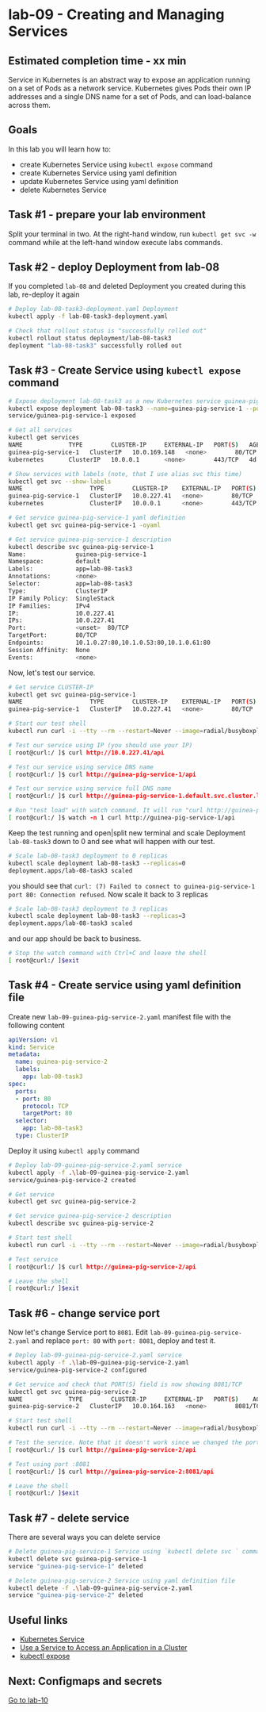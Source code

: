 # lab-09 - Creating and Managing Services

## Estimated completion time - xx min

Service in Kubernetes is an abstract way to expose an application running on a set of Pods as a network service.
Kubernetes gives Pods their own IP addresses and a single DNS name for a set of Pods, and can load-balance across them.

## Goals

In this lab you will learn how to:

* create Kubernetes Service using `kubectl expose` command
* create Kubernetes Service using yaml definition
* update Kubernetes Service using yaml definition
* delete Kubernetes Service

## Task #1 - prepare your lab environment

Split your terminal in two. At the right-hand window, run `kubectl get svc -w` command while at the left-hand window execute labs commands.

## Task #2 - deploy Deployment from lab-08

If you completed `lab-08` and deleted Deployment you created during this lab, re-deploy it again

```bash
# Deploy lab-08-task3-deployment.yaml Deployment
kubectl apply -f lab-08-task3-deployment.yaml

# Check that rollout status is "successfully rolled out"
kubectl rollout status deployment/lab-08-task3
deployment "lab-08-task3" successfully rolled out
```

## Task #3 - Create Service using `kubectl expose` command

```bash
# Expose deployment lab-08-task3 as a new Kubernetes service guinea-pig-service-1
kubectl expose deployment lab-08-task3 --name=guinea-pig-service-1 --port=80 --target-port=80
service/guinea-pig-service-1 exposed

# Get all services 
kubectl get services 
NAME             TYPE        CLUSTER-IP     EXTERNAL-IP   PORT(S)   AGE
guinea-pig-service-1   ClusterIP   10.0.169.148   <none>        80/TCP    22m
kubernetes       ClusterIP   10.0.0.1       <none>        443/TCP   4d

# Show services with labels (note, that I use alias svc this time)
kubectl get svc --show-labels
NAME                   TYPE        CLUSTER-IP    EXTERNAL-IP   PORT(S)   AGE   LABELS
guinea-pig-service-1   ClusterIP   10.0.227.41   <none>        80/TCP    29s   app=lab-08-task3
kubernetes             ClusterIP   10.0.0.1      <none>        443/TCP   10h   component=apiserver,provider=kubernetes

# Get service guinea-pig-service-1 yaml definition
kubectl get svc guinea-pig-service-1 -oyaml

# Get service guinea-pig-service-1 description 
kubectl describe svc guinea-pig-service-1
Name:              guinea-pig-service-1
Namespace:         default
Labels:            app=lab-08-task3
Annotations:       <none>
Selector:          app=lab-08-task3
Type:              ClusterIP
IP Family Policy:  SingleStack
IP Families:       IPv4
IP:                10.0.227.41
IPs:               10.0.227.41
Port:              <unset>  80/TCP
TargetPort:        80/TCP
Endpoints:         10.1.0.27:80,10.1.0.53:80,10.1.0.61:80
Session Affinity:  None
Events:            <none>
```

Now, let's test our service.

```bash
# Get service CLUSTER-IP
kubectl get svc guinea-pig-service-1 
NAME                   TYPE        CLUSTER-IP    EXTERNAL-IP   PORT(S)   AGE
guinea-pig-service-1   ClusterIP   10.0.227.41   <none>        80/TCP    2m37s

# Start our test shell
kubectl run curl -i --tty --rm --restart=Never --image=radial/busyboxplus:curl -- sh

# Test our service using IP (you should use your IP)
[ root@curl:/ ]$ curl http://10.0.227.41/api

# Test our service using service DNS name
[ root@curl:/ ]$ curl http://guinea-pig-service-1/api

# Test our service using service full DNS name
[ root@curl:/ ]$ curl http://guinea-pig-service-1.default.svc.cluster.local/api

# Run "test load" with watch command. It will run "curl http://guinea-pig-service-1/weatherforecast" command every second until we stop it
[ root@curl:/ ]$ watch -n 1 curl http://guinea-pig-service-1/api
```

Keep the test running and open|split new terminal and scale Deployment `lab-08-task3` down to 0 and see what will happen with our test.

```bash
# Scale lab-08-task3 deployment to 0 replicas
kubectl scale deployment lab-08-task3 --replicas=0
deployment.apps/lab-08-task3 scaled
```
you should see that `curl: (7) Failed to connect to guinea-pig-service-1 port 80: Connection refused`. Now scale it back to 3 replicas

```bash
# Scale lab-08-task3 deployment to 3 replicas
kubectl scale deployment lab-08-task3 --replicas=3
deployment.apps/lab-08-task3 scaled
```
and our app should be back to business.

```bash
# Stop the watch command with Ctrl+C and leave the shell
[ root@curl:/ ]$exit
```

## Task #4 - Create service using yaml definition file

Create new `lab-09-guinea-pig-service-2.yaml` manifest file with the following content

```yaml
apiVersion: v1
kind: Service
metadata:
  name: guinea-pig-service-2
  labels:
    app: lab-08-task3
spec:
  ports:
  - port: 80
    protocol: TCP
    targetPort: 80
  selector:
    app: lab-08-task3
  type: ClusterIP
```

Deploy it using `kubectl apply` command

```bash
# Deploy lab-09-guinea-pig-service-2.yaml service
kubectl apply -f .\lab-09-guinea-pig-service-2.yaml
service/guinea-pig-service-2 created

# Get service 
kubectl get svc guinea-pig-service-2 

# Get service guinea-pig-service-2 description 
kubectl describe svc guinea-pig-service-2

# Start test shell
kubectl run curl -i --tty --rm --restart=Never --image=radial/busyboxplus:curl -- sh

# Test service
[ root@curl:/ ]$ curl http://guinea-pig-service-2/api

# Leave the shell
[ root@curl:/ ]$exit
```

## Task #6 - change service port

Now let's change Service port to `8081`. Edit `lab-09-guinea-pig-service-2.yaml` and replace `port: 80` with `port: 8081`, deploy and test it.

```bash
# Deploy lab-09-guinea-pig-service-2.yaml service
kubectl apply -f .\lab-09-guinea-pig-service-2.yaml
service/guinea-pig-service-2 configured

# Get service and check that PORT(S) field is now showing 8081/TCP 
kubectl get svc guinea-pig-service-2 
NAME             TYPE        CLUSTER-IP     EXTERNAL-IP   PORT(S)    AGE
guinea-pig-service-2   ClusterIP   10.0.164.163   <none>        8081/TCP   16m

# Start test shell
kubectl run curl -i --tty --rm --restart=Never --image=radial/busyboxplus:curl -- sh

# Test the service. Note that it doesn't work since we changed the port
[ root@curl:/ ]$ curl http://guinea-pig-service-2/api

# Test using port :8081
[ root@curl:/ ]$ curl http://guinea-pig-service-2:8081/api

# Leave the shell
[ root@curl:/ ]$exit
```

## Task #7 - delete service

There are several ways you can delete service

```bash
# Delete guinea-pig-service-1 Service using `kubectl delete svc ` command
kubectl delete svc guinea-pig-service-1
service "guinea-pig-service-1" deleted

# Delete guinea-pig-service-2 Service using yaml definition file
kubectl delete -f .\lab-09-guinea-pig-service-2.yaml
service "guinea-pig-service-2" deleted
```

## Useful links

* [Kubernetes Service](https://kubernetes.io/docs/concepts/services-networking/service/)
* [Use a Service to Access an Application in a Cluster](https://kubernetes.io/docs/tasks/access-application-cluster/service-access-application-cluster/)
* [kubectl expose](https://kubernetes.io/docs/reference/generated/kubectl/kubectl-commands#expose)

## Next: Configmaps and secrets

[Go to lab-10](../lab-10/readme.md)
